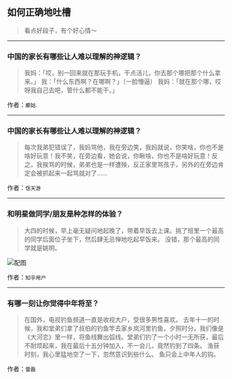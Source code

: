 ## 如何正确地吐槽

> 看点好段子，有个好心情～


 
---

### 中国的家长有哪些让人难以理解的神逻辑？

> 我妈：「哎，别一回来就在那玩手机，干点活儿，你去那个哪把那个什么拿来。」
> 我：「什么东西啊？在哪啊？」（一脸懵逼）
> 我妈：「就在那个哪，哎呀我自己去吧，管什么都不能干。」


作者：`癫姑`

---

### 中国的家长有哪些让人难以理解的神逻辑？

> 每次我弟犯错误了，我妈骂他，我在旁边笑，我妈就说，你笑啥，你也不是啥好玩意！我不笑，在旁边看，她会说，你瞅啥，你也不是啥好玩意！反之，我挨骂的时候，弟弟也是一样遭殃，反正家里骂孩子，另外的在旁边肯定会被抓起来一起骂就对了……


作者：`信天游`

---

### 和明星做同学/朋友是种怎样的体验？

> 大四的时候，早上毫无疑问地起晚了，带着早饭去上课。挑了班里一个最高的同学后面位子坐下，然后肆无忌惮地吃起早饭来。
> 没错，那个最高的同学就是姚明。



![配图](http://pic4.zhimg.com/70/v2-9254878bf16f9b4fcb8fa3461d844e3f_b.jpg)


作者：`知乎用户`

---

### 有哪一刻让你觉得中年将至？

> 在国外，电视钓鱼频道一直是收视大户，受很多男性喜欢。
> 去年十一的时候，我和堂弟们拿了叔伯的钓鱼竿去家乡岚河里钓鱼，夕照时分，我们像是《大河恋》里一样，将鱼线舞出弧线。堂弟们钓了一个小时一无所获，最后不耐烦起来，我在最后十五分钟加入，不一会儿，竟然钓到了四条。
> 渔获时刻，我心里猛地空了一下，忽然意识到些什么。
> 鱼只会上中年人的钩。


作者：`雷磊`